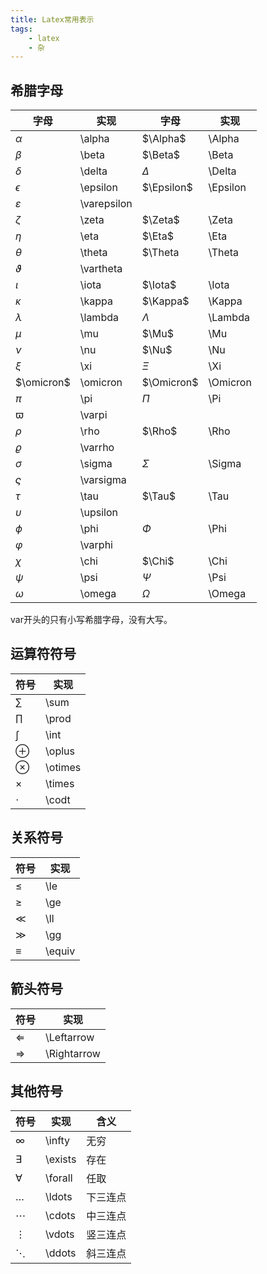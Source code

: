 ```yaml
---
title: Latex常用表示
tags: 
    - latex
    - 杂
---
```



## 希腊字母
|字母|实现|字母|实现|
|---|---|---|---|
|$\alpha$|\alpha|$\Alpha$|\Alpha|
|$\beta$|\beta|$\Beta$|\Beta|
|$\delta$|\delta|$\Delta$|\Delta|
|$\epsilon$|\epsilon|$\Epsilon$|\Epsilon|
|$\varepsilon$|\varepsilon
|$\zeta$|\zeta|$\Zeta$|\Zeta|
|$\eta$|\eta|$\Eta$|\Eta
|$\theta$|\theta|$\Theta|\Theta|
|$\vartheta$|\vartheta|
|$\iota$|\iota|$\Iota$|\Iota
|$\kappa$|\kappa|$\Kappa$|\Kappa|
|$\lambda$|\lambda|$\Lambda$|\Lambda
|$\mu$|\mu|$\Mu$|\Mu|
|$\nu$|\nu|$\Nu$|\Nu|
|$\xi$|\xi|$\Xi$|\Xi|
|$\omicron$|\omicron|$\Omicron$|\Omicron
|$\pi$|\pi|$\Pi$|\Pi|
|$\varpi$|\varpi|
|$\rho$|\rho|$\Rho$|\Rho|
|$\varrho$|\varrho|
|$\sigma$|\sigma|$\Sigma$|\Sigma|
|$\varsigma$|\varsigma|
|$\tau$|\tau|$\Tau$|\Tau|
|$\upsilon$|\upsilon|
|$\phi$|\phi|$\Phi$|\Phi|
|$\varphi$|\varphi|
|$\chi$|\chi|$\Chi$|\Chi|
|$\psi$|\psi|$\Psi$|\Psi|
|$\omega$|\omega|$\Omega$|\Omega|

var开头的只有小写希腊字母，没有大写。

## 运算符符号
|符号|实现|
|---|---|
|$\sum$|\sum|
|$\prod$|\prod|
|$\int$|\int|
|$\oplus$|\oplus|
|$\otimes$|\otimes|
|$\times$|\times|
|$\cdot$|\codt|


## 关系符号
|符号|实现|
|---|---|
|$\le$|\le|
|$\ge$|\ge|
|$\ll$|\ll|
|$\gg$|\gg|
|$\equiv$|\equiv|

## 箭头符号
|符号|实现|
|---|---|
|$\Leftarrow$|\Leftarrow|
|$\Rightarrow$|\Rightarrow|

## 其他符号
|符号|实现|含义|
|---|---|---|
|$\infty$|\infty|无穷|
|$\exists$|\exists|存在|
|$\forall$|\forall|任取|
|$\ldots$|\ldots|下三连点|
|$\cdots$|\cdots|中三连点|
|$\vdots$|\vdots|竖三连点|
|$\ddots$|\ddots|斜三连点|

